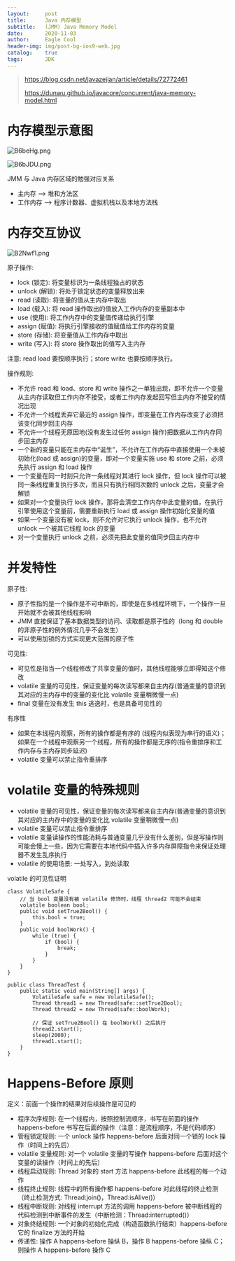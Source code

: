 ```yaml
---
layout:     post
title:      Java 内存模型
subtitle:   (JMM) Java Memory Model
date:       2020-11-03
author:     Eagle Cool
header-img: img/post-bg-ios9-web.jpg
catalog: 	true
tags:       JDK
---
```


> https://blog.csdn.net/javazejian/article/details/72772461
>
> https://dunwu.github.io/javacore/concurrent/java-memory-model.html

# 内存模型示意图

![B6beHg.png](https://s1.ax1x.com/2020/11/04/B6beHg.png)

![B6bJDU.png](https://s1.ax1x.com/2020/11/04/B6bJDU.png)

JMM 与 Java 内存区域的勉强对应关系

* 主内存  -->  堆和方法区
* 工作内存  -->  程序计数器、虚拟机栈以及本地方法栈

# 内存交互协议

![B2Nwf1.png](https://s1.ax1x.com/2020/11/05/B2Nwf1.png)

原子操作:

* lock (锁定): 将变量标识为一条线程独占的状态
* unlock (解锁): 将处于锁定状态的变量释放出来
* read (读取): 将变量的值从主内存中取出
* load (载入): 将 read 操作取出的值放入工作内存的变量副本中
* use (使用): 将工作内存中的变量值传递给执行引擎
* assign (赋值): 将执行引擎接收的值赋值给工作内存的变量
* store (存储): 将变量值从工作内存中取出
* write (写入): 将 store 操作取出的值写入主内存

注意: read load 要按顺序执行；store write 也要按顺序执行。

操作规则:

* 不允许 read 和 load、store 和 write 操作之一单独出现，即不允许一个变量从主内存读取但工作内存不接受，或者工作内存发起回写但主内存不接受的情况出现
* 不允许一个线程丢弃它最近的 assign 操作，即变量在工作内存改变了必须把该变化同步回主内存
* 不允许一个线程无原因地(没有发生过任何 assign 操作)把数据从工作内存同步回主内存
* 一个新的变量只能在主内存中“诞生”，不允许在工作内存中直接使用一个未被初始化(load 或 assign)的变量，即对一个变量实施 use 和 store 之前，必须先执行 assign 和 load 操作
* 一个变量在同一时刻只允许一条线程对其进行 lock 操作，但 lock 操作可以被同一条线程重复执行多次，而且只有执行相同次数的 unlock 之后，变量才会解锁
* 如果对一个变量执行 lock 操作，那将会清空工作内存中此变量的值，在执行引擎使用这个变量前，需要重新执行 load 或 assign 操作初始化变量的值
* 如果一个变量没有被 lock，则不允许对它执行 unlock 操作，也不允许 unlock 一个被其它线程 lock 的变量
* 对一个变量执行 unlock 之前，必须先把此变量的值同步回主内存中

# 并发特性

原子性:

* 原子性指的是一个操作是不可中断的，即使是在多线程环境下，一个操作一旦开始就不会被其他线程影响
* JMM 直接保证了基本数据类型的访问、读取都是原子性的（long 和 double 的非原子性的例外情况几乎不会发生）
* 可以使用加锁的方式实现更大范围的原子性

可见性:

* 可见性是指当一个线程修改了共享变量的值时，其他线程能够立即得知这个修改
* volatile 变量的可见性，保证变量的每次读写都来自主内存(普通变量的意识到其对应的主内存中的变量的变化比 volatile 变量稍微慢一点)
* final 变量在没有发生 this 逃逸时，也是具备可见性的

有序性

* 如果在本线程内观察，所有的操作都是有序的 (线程内似表现为串行的语义)；如果在一个线程中观察另一个线程，所有的操作都是无序的(指令重排序和工作内存与主内存同步延迟)
* volatile 变量可以禁止指令重排序

# volatile 变量的特殊规则

* volatile 变量的可见性，保证变量的每次读写都来自主内存(普通变量的意识到其对应的主内存中的变量的变化比 volatile 变量稍微慢一点)
* volatile 变量可以禁止指令重排序
* volatile 变量读操作的性能消耗与普通变量几乎没有什么差别，但是写操作则可能会慢上一些，因为它需要在本地代码中插入许多内存屏障指令来保证处理器不发生乱序执行
* volatile 的使用场景: 一处写入，到处读取

volatile 的可见性证明


```
class VolatileSafe {
    // 当 bool 变量没有被 volatile 修饰时，线程 thread2 可能不会结束
    volatile boolean bool;
    public void setTrue2Bool() {
        this.bool = true;
    }
    public void boolWork() {
        while (true) {
            if (bool) {
                break;
            }
        }
    }
}

public class ThreadTest {
    public static void main(String[] args) {
        VolatileSafe safe = new VolatileSafe();
        Thread thread1 = new Thread(safe::setTrue2Bool);
        Thread thread2 = new Thread(safe::boolWork);
    
        // 保证 setTrue2Bool() 在 boolWork() 之后执行
        thread2.start();
        sleep(2000);
        thread1.start();
    }
}
```

# Happens-Before 原则

定义：前面一个操作的结果对后续操作是可见的

* 程序次序规则: 在一个线程内，按照控制流顺序，书写在前面的操作 happens-before 书写在后面的操作（注意：是流程顺序，不是代码顺序）
* 管程锁定规则: 一个 unlock 操作 happens-before 后面对同一个锁的 lock 操作（时间上的先后）
* volatile 变量规则: 对一个 volatile 变量的写操作 happens-before 后面对这个变量的读操作（时间上的先后）
* 线程启动规则: Thread 对象的 start 方法 happens-before 此线程的每一个动作
* 线程终止规则: 线程中的所有操作都 happens-before 对此线程的终止检测（终止检测方式: Thread:join()，Thread:isAlive()）
* 线程中断规则: 对线程 interrupt 方法的调用 happens-before 被中断线程的代码检测到中断事件的发生（中断检测：Thread:interrupted()）
* 对象终结规则: 一个对象的初始化完成（构造函数执行结束）happens-before 它的 finalize 方法的开始
* 传递性: 操作 A happens-before 操纵 B，操作 B happens-before 操纵 C；则操作 A happens-before 操作 C




